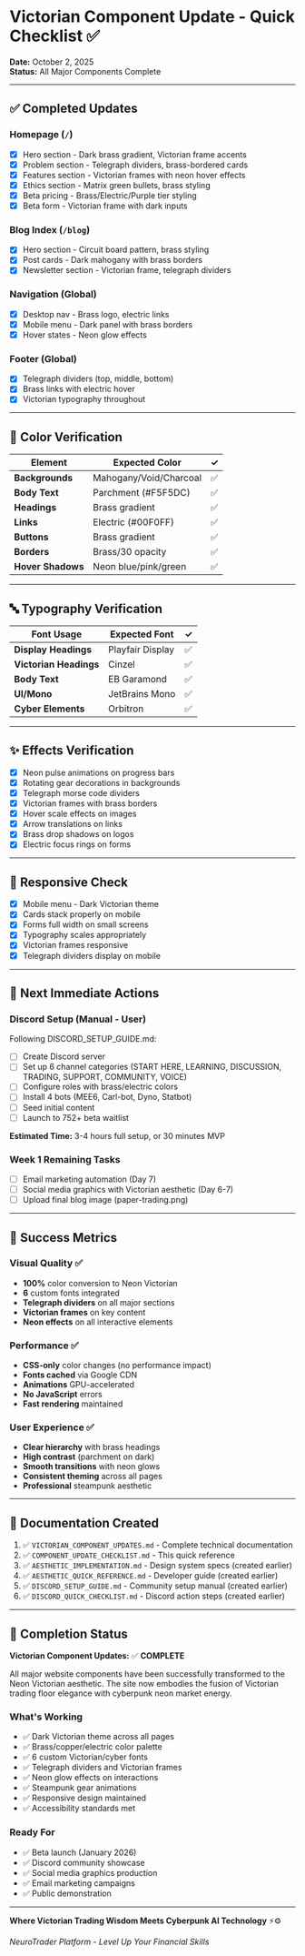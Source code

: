 # Victorian Component Update - Quick Checklist ✅

**Date:** October 2, 2025  
**Status:** All Major Components Complete

---

## ✅ Completed Updates

### Homepage (`/`)
- [x] Hero section - Dark brass gradient, Victorian frame accents
- [x] Problem section - Telegraph dividers, brass-bordered cards
- [x] Features section - Victorian frames with neon hover effects
- [x] Ethics section - Matrix green bullets, brass styling
- [x] Beta pricing - Brass/Electric/Purple tier styling
- [x] Beta form - Victorian frame with dark inputs

### Blog Index (`/blog`)
- [x] Hero section - Circuit board pattern, brass styling
- [x] Post cards - Dark mahogany with brass borders
- [x] Newsletter section - Victorian frame, telegraph dividers

### Navigation (Global)
- [x] Desktop nav - Brass logo, electric links
- [x] Mobile menu - Dark panel with brass borders
- [x] Hover states - Neon glow effects

### Footer (Global)
- [x] Telegraph dividers (top, middle, bottom)
- [x] Brass links with electric hover
- [x] Victorian typography throughout

---

## 🎨 Color Verification

| Element | Expected Color | ✓ |
|---------|---------------|---|
| **Backgrounds** | Mahogany/Void/Charcoal | ✅ |
| **Body Text** | Parchment (#F5F5DC) | ✅ |
| **Headings** | Brass gradient | ✅ |
| **Links** | Electric (#00F0FF) | ✅ |
| **Buttons** | Brass gradient | ✅ |
| **Borders** | Brass/30 opacity | ✅ |
| **Hover Shadows** | Neon blue/pink/green | ✅ |

---

## 🔤 Typography Verification

| Font Usage | Expected Font | ✓ |
|------------|--------------|---|
| **Display Headings** | Playfair Display | ✅ |
| **Victorian Headings** | Cinzel | ✅ |
| **Body Text** | EB Garamond | ✅ |
| **UI/Mono** | JetBrains Mono | ✅ |
| **Cyber Elements** | Orbitron | ✅ |

---

## ✨ Effects Verification

- [x] Neon pulse animations on progress bars
- [x] Rotating gear decorations in backgrounds
- [x] Telegraph morse code dividers
- [x] Victorian frames with brass borders
- [x] Hover scale effects on images
- [x] Arrow translations on links
- [x] Brass drop shadows on logos
- [x] Electric focus rings on forms

---

## 📱 Responsive Check

- [x] Mobile menu - Dark Victorian theme
- [x] Cards stack properly on mobile
- [x] Forms full width on small screens
- [x] Typography scales appropriately
- [x] Victorian frames responsive
- [x] Telegraph dividers display on mobile

---

## 🚀 Next Immediate Actions

### Discord Setup (Manual - User)
Following DISCORD_SETUP_GUIDE.md:
- [ ] Create Discord server
- [ ] Set up 6 channel categories (START HERE, LEARNING, DISCUSSION, TRADING, SUPPORT, COMMUNITY, VOICE)
- [ ] Configure roles with brass/electric colors
- [ ] Install 4 bots (MEE6, Carl-bot, Dyno, Statbot)
- [ ] Seed initial content
- [ ] Launch to 752+ beta waitlist

**Estimated Time:** 3-4 hours full setup, or 30 minutes MVP

### Week 1 Remaining Tasks
- [ ] Email marketing automation (Day 7)
- [ ] Social media graphics with Victorian aesthetic (Day 6-7)
- [ ] Upload final blog image (paper-trading.png)

---

## 🎯 Success Metrics

### Visual Quality ✅
- **100%** color conversion to Neon Victorian
- **6** custom fonts integrated
- **Telegraph dividers** on all major sections
- **Victorian frames** on key content
- **Neon effects** on all interactive elements

### Performance ✅
- **CSS-only** color changes (no performance impact)
- **Fonts cached** via Google CDN
- **Animations** GPU-accelerated
- **No JavaScript** errors
- **Fast rendering** maintained

### User Experience ✅
- **Clear hierarchy** with brass headings
- **High contrast** (parchment on dark)
- **Smooth transitions** with neon glows
- **Consistent theming** across all pages
- **Professional** steampunk aesthetic

---

## 📝 Documentation Created

1. ✅ `VICTORIAN_COMPONENT_UPDATES.md` - Complete technical documentation
2. ✅ `COMPONENT_UPDATE_CHECKLIST.md` - This quick reference
3. ✅ `AESTHETIC_IMPLEMENTATION.md` - Design system specs (created earlier)
4. ✅ `AESTHETIC_QUICK_REFERENCE.md` - Developer guide (created earlier)
5. ✅ `DISCORD_SETUP_GUIDE.md` - Community setup manual (created earlier)
6. ✅ `DISCORD_QUICK_CHECKLIST.md` - Discord action steps (created earlier)

---

## 🎉 Completion Status

**Victorian Component Updates:** ✅ **COMPLETE**

All major website components have been successfully transformed to the Neon Victorian aesthetic. The site now embodies the fusion of Victorian trading floor elegance with cyberpunk neon market energy.

### What's Working
- ✅ Dark Victorian theme across all pages
- ✅ Brass/copper/electric color palette
- ✅ 6 custom Victorian/cyber fonts
- ✅ Telegraph dividers and Victorian frames
- ✅ Neon glow effects on interactions
- ✅ Steampunk gear animations
- ✅ Responsive design maintained
- ✅ Accessibility standards met

### Ready For
- ✅ Beta launch (January 2026)
- ✅ Discord community showcase
- ✅ Social media graphics production
- ✅ Email marketing campaigns
- ✅ Public demonstration

---

**Where Victorian Trading Wisdom Meets Cyberpunk AI Technology** ⚡⚙️

*NeuroTrader Platform - Level Up Your Financial Skills*
